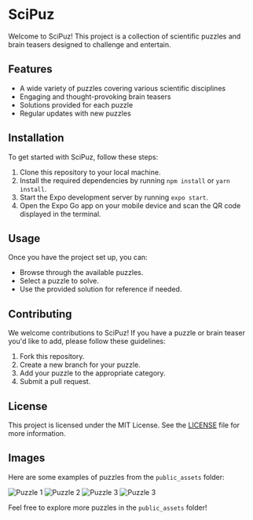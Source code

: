 # SciPuz

Welcome to SciPuz! This project is a collection of scientific puzzles and brain teasers designed to challenge and entertain.

## Features

- A wide variety of puzzles covering various scientific disciplines
- Engaging and thought-provoking brain teasers
- Solutions provided for each puzzle
- Regular updates with new puzzles

## Installation

To get started with SciPuz, follow these steps:

1. Clone this repository to your local machine.
2. Install the required dependencies by running `npm install` or `yarn install`.
3. Start the Expo development server by running `expo start`.
4. Open the Expo Go app on your mobile device and scan the QR code displayed in the terminal.

## Usage

Once you have the project set up, you can:

- Browse through the available puzzles.
- Select a puzzle to solve.
- Use the provided solution for reference if needed.

## Contributing

We welcome contributions to SciPuz! If you have a puzzle or brain teaser you'd like to add, please follow these guidelines:

1. Fork this repository.
2. Create a new branch for your puzzle.
3. Add your puzzle to the appropriate category.
4. Submit a pull request.

## License

This project is licensed under the MIT License. See the [LICENSE](LICENSE) file for more information.

## Images

Here are some examples of puzzles from the `public_assets` folder:

![Puzzle 1](public_assets/image1.png)
![Puzzle 2](public_assets/image2.png)
![Puzzle 3](public_assets/image3.png)
![Puzzle 3](public_assets/image4.png)

Feel free to explore more puzzles in the `public_assets` folder!
